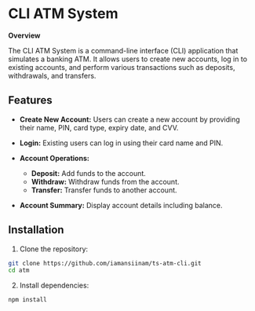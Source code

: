
# CLI ATM System

**Overview**

The CLI ATM System is a command-line interface (CLI) application that simulates a banking ATM. It allows users to create new accounts, log in to existing accounts, and perform various transactions such as deposits, withdrawals, and transfers.


## Features

- **Create New Account:** Users can create a new account by providing their name, PIN, card type, expiry date, and CVV.

 - **Login:** Existing users can log in using their card name and PIN.

 - **Account Operations:**
    - **Deposit:** Add funds to the account.
    - **Withdraw:** Withdraw funds from the account.
    - **Transfer:** Transfer funds to another account.
 - **Account Summary:** Display account details including balance.



## Installation

1. Clone the repository:

```bash
git clone https://github.com/iamansiinam/ts-atm-cli.git
cd atm
```
2. Install dependencies:
```bash
npm install
```